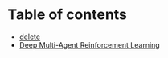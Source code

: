 # Table of contents

* [delete](README.md)
* [Deep Multi-Agent Reinforcement Learning](deep-multi-agent-reinforcement-learning.md)

